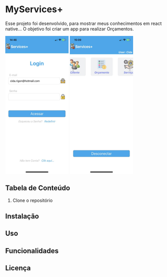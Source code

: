 # MyServices+

Esse projeto foi desenvolvido, para mostrar meus conhecimentos em react native...
O objetivo foi criar um app para realizar Orçamentos.

<img src="src/assets/Login.png" alt="Imagem de Exemplo" width="200"/>
<img src="src/assets/Homes.png" alt="Imagem de Exemplo" width="200"/>

## Tabela de Conteúdo

1. Clone o repositório

## Instalação
## Uso
## Funcionalidades
## Licença
